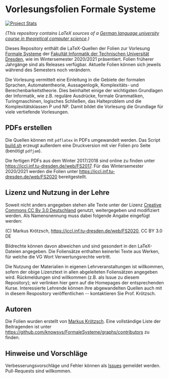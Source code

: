 Vorlesungsfolien Formale Systeme
================================

[![Project Stats](https://www.openhub.net/p/FormaleSysteme/widgets/project_thin_badge.gif)](https://www.openhub.net/p/FormaleSysteme)

*(This repository contains LaTeX sources of a
[German language university course in theoretical computer science](https://iccl.inf.tu-dresden.de/web/Formale_Systeme_(WS2020)/en).)*

Dieses Repository enthält die LaTeX-Quellen der Folien zur Vorlesung [Formale Systeme](https://iccl.inf.tu-dresden.de/web/Formale_Systeme_(WS2020))
der [Fakultät Informatik der Technischen Universität Dresden](https://tu-dresden.de/ing/informatik), wie im
Wintersemester 2020/2021 präsentiert. Folien früherer Jahrgänge sind als Releases verfügbar.
Aktuelle Folien können sich jeweils während des Semesters noch verändern.

Die Vorlesung vermittelt eine Einleitung in die Gebiete der formalen Sprachen, Automatentheorie,
Aussagenlogik, Komplexitäts- und Berechenbarkeitstheorie. Dies beinhaltet einige der wichtigsten Grundlagen der
Informatik, wie z.B. reguläre Ausdrücke, formale Grammatiken, Turingmaschinen, logisches Schließen,
das Halteproblem und die Komplexitätsklassen P und NP.
Damit bildet die Vorlesung die Grundlage für viele vertiefende Vorlesungen.

PDFs erstellen
--------------

Die Quellen können mit ```pdflatex``` in PDFs umgewandelt werden. Das Script
[build.sh](https://github.com/knowsys/FormaleSysteme/blob/master/Vorlesungen/build.sh)
erzeugt außerdem eine Druckversion mit vier Folien pro Seite (benötigt ```pdfjam```).

Die fertigen PDFs aus dem Winter 2017/2018 sind online zu finden unter https://iccl.inf.tu-dresden.de/web/FS2017.
Für das Wintersemester 2020/2021 werden die Folien unter https://iccl.inf.tu-dresden.de/web/FS2020 bereitgestellt.

Lizenz und Nutzung in der Lehre
-------------------------------

Soweit nicht anders angegeben stehen alle Texte unter der Lizenz 
[Creative Commons CC By 3.0 Deutschland](https://creativecommons.org/licenses/by/3.0/de/) genutzt, weitergegeben
und modifiziert werden. Als Namensnennung muss dabei folgende Angabe eingefügt werden:

(C) Markus Krötzsch, https://iccl.inf.tu-dresden.de/web/FS2020, CC BY 3.0 DE

Bildrechte können davon abweichen und sind gesondert in den LaTeX-Dateien angegeben.
Die Foliensätze enthalten keinerlei Texte aus Werken, für welche die VG Wort Verwertungsrechte vertritt.

Die Nutzung der Materialien in eigenen Lehrveranstaltungen ist willkommen, sofern der obige Lizenztext
in allen abgeleiteten Foliensätzen angegeben wird. Rückmeldungen sind willkommen (z.B. als Issue zu diesem
Repository); wir verlinken hier gern auf die Homepages der entsprechenden Kurse. Interessierte Lehrende können
ihre abgewandelten Quellen auch mit in diesem Respository veröffentlichen -- kontaktieren Sie Prof. Krötzsch.

Autoren
-------

Die Folien wurden erstellt von [Markus Krötzsch](https://iccl.inf.tu-dresden.de/web/Markus_Krötzsch).
Eine vollständige Liste der Beitragenden ist unter https://github.com/knowsys/FormaleSysteme/graphs/contributors
zu finden.

Hinweise und Vorschläge
-----------------------

Verbesserungsvorschläge und Fehler können als [Issues](https://github.com/knowsys/FormaleSysteme/issues) gemeldet
werden. Pull-Requests sind willkommen.

